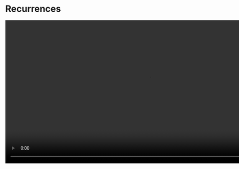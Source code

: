 # Recurrences

<video src="https://youtu.be/B0NtAFf4bvU" width="900"/>

## Factorial of n (n!)

<procedure>


For each positive integer `n`, the quantity `n` factorial denoted (`n!`), is defined to be the product of all the integers from `1` to `n`.

```tex
n! = n * (n-1) * (n-2) * ... * 1
```

Zero factorial is defined to be `1`.

```tex
0! = 1
```

<note>

```c++
int factorial(int n) {
    if (n == 0) {
        return 1;
    }
    return n * factorial(n - 1);
}
```

</note>

<br/>

<table>
<tr>
<td>

```tex
\frac{8!}{7!}
```

</td>
<td>

```tex
\frac{5!}{2!*3!}
```

</td>
<td>

```tex
\frac{n!}{(n-3)!}
```

</td>
</tr>
<tr>
<td>

<deflist collapsible="true" default-state="collapsed">

<def title="Solution">

```tex
\begin{align}
\frac{8!}{7!} & = \frac{8 * 7!}{7!} \\
& = 8 \\
\end{align}
```

</def>
</deflist>

</td>
<td>

<deflist collapsible="true" default-state="collapsed">

<def title="Solution">

```tex 
\begin{align}
\frac{5!}{2!*3!} & = \frac{5*4*3!}{2!*3!} \\
& = 10 \\
\end{align}
```

</def>
</deflist>

</td>
<td>

<deflist collapsible="true" default-state="collapsed">

<def title="Solution">

```tex
\begin{align}
\frac{n!}{(n-3)!} & = \frac{n*(n-1)*(n-2)*(n-3)!}{(n-3)!} \\
& = n*(n-1)*(n-2) \\
& = n^3 - 3n^2 + 2n \\
\end{align}
```

</def>
</deflist>

</td>
</tr>
</table>

</procedure>

### Use Cases

<procedure>

<table>
<tr>
<td>

<tip title="Permutations">

- gives the number of ways to select `r` elements from `n` elements when order _matters_

```tex
^nP_r = \frac{n!}{(n – r)!}
```

Example

Three different fruits are to be distributed among a group of 10 people. Find the total number of ways this can be possible.

```tex 
n = 10, r = 3 \dots
```

<deflist collapsible="true" default-state="collapsed">
<def title="Solution">

```tex
\begin {align}
^{10}P_3 &= \frac{10!}{(10 – 3)!} \\
&= \frac{10!}{7!} \\ 
&= \frac{10 × 9 × 8 × 7!}{7!} \\
&= 10 × 9 × 8 \\
&= 720
\end {align}
```
</def>
</deflist>

</tip>


</td>
<td>

<tip title="Combination">

- gives the number of ways to select `r` elements from `n` elements when order _does not matter_

```tex
^nC_r = \frac{n!}{r! (n – r)!}
```

Example

Find the number of ways 3 students can be selected from a class of 50 students.

```tex 
n = 50,\ r = 3 \dots
```

<br/><br/>

<deflist collapsible="true" default-state="collapsed">
<def title="Solution">

```tex
\begin {align}
^{50}C_3 &= \frac{50!}{3!(50 - 3)!} \\
&= \frac{50 × 49 × 48 × 47!}{3! × 47!} \\
&= \frac{50 ×49 × 48}{6} \\
&= 19,600
\end {align}
```
</def>
</deflist>

</tip>

</td>
</tr>
</table>
</procedure>

## Recurrence Relations

<procedure>

By itself, a recurrence does not describe the running time of an algorithm
- need a *closed-form* solution (non-recursive description)
- exact *closed-form* solution may not exist, or may be too difficult to find

For most recurrences, an asymptotic solution of the form $\Theta()$ is acceptable
- ...in the context of analysis of algorithms

</procedure>


### Methods of Solving Recurrences

<procedure>



<note>

**Unrolling**

> In the unrolling method, we repeatedly substitute the recurrence relation into itself until we reach a base case. Let's unroll the recurrence relation for a specific value of n:

```tex
\begin{align}
T(n) &= 2T\left(\frac{n}{2}\right) + n \\
&= 2 \left(2T\left(\frac{n}{2^2}\right) + \frac{n}{2}\right) + n \\
&= 2^2T\left(\frac{n}{2^2}\right) + 2 \cdot \frac{n}{2} + n \\
&= 2^2T\left(\frac{n}{2^2}\right) + n + n \\
&= 2^2T\left(\frac{n}{2^2}\right) + 2n \\
&= 2^2 \left(2T\left(\frac{n}{2^3}\right) + \frac{n}{2^2}\right) + 2n \\
&= 2^3T\left(\frac{n}{2^3}\right) + 2^2 \cdot \frac{n}{2^2} + 2n \\
&= 2^3T\left(\frac{n}{2^3}\right) + n + 2n \\
&= 2^3T\left(\frac{n}{2^3}\right) + 3n \\
&\vdots \\
&= 2^kT\left(\frac{n}{2^k}\right) + kn
\end{align}
```

```tex
\begin{align}
\text{We continue this process until we reach the base case,} \\
\text{which occurs when } \frac{n}{2^k} = 1. \\
\text{ Solving for k, we find that } k = log_2\ n. \\
\text{ Therefore, the final unrolled expression becomes:} \\
\end{align}
```

```tex
\begin{align}
T(n) = 2^{log_2 (n)} \ T(1) + n \ log_2 \ n \\
\end{align}
```

```tex
\begin{align}
\text{Since } T(1) \text{ is a constant,}
\text{we can simplify the expression further:} \\
\end{align}
```

```tex
\begin{align}
T(n) &= nT(1) + n\ log_2 \ n \\
&= O(n\ log_2\ n) 
\end{align}
```

```tex
\begin{align}
\text{Thus, the solution obtained through unrolling suggests that the} \\
\text{time complexity of the original recurrence relation is} \\
O(n\ log_2 (n))
\end{align}
```

</note>

<br/>

<note>

**Guessing**

> In the guessing method, we make an educated guess or hypothesis about the form of the solution based on the recurrence relation. We then use mathematical induction or substitution to prove our guess.

```tex
\begin{align}
\text{Let's guess that the solution to the recurrence relation } \\
T(n) = 2T(\frac{n}{2}) + n \text{ is } T(n) = O(n\ log\ n). \\
\end{align}
```

```tex
\begin{align}
\text{We assume that } T(k) ≤ ck\ log\ (k) \text{ for some constant } 
c, \text{ where } k < n. \\
\text{Now, we substitute this assumption into the recurrence relation:} \\
\end{align}
```

```tex
\begin{align*}
T(n) &= 2T \bigg(\frac{n}{2} \bigg) + n \\
&≤ 2  \Bigg(\ c \bigg( \frac{n}{2} \bigg)\ log\ \bigg(\frac{n}{2} \bigg) \Bigg) + n \\
&= cn\ log (n) - cn\ log (2) + n \\
&= cn\ log (n) - cn + n \\
&= cn\ log (n) + (n - cn) \\
\end{align*}
```

```tex
\begin{align*}
\text{To ensure that } T(n) ≤ cn\ log\ (n) \text{ holds, we need to find a value of } c \\
\text{ such that } (n - cn) ≤ 0. \text{ By choosing } c ≥ 1, \text{ we can guarantee that } \\
T(n) ≤ cn\ log\ (n). \\
\\
\text{Hence, the solution } T(n) = O(n\ log\ n) 
\text{ satisfies the recurrence relation.}
\end{align*}
```
</note>

<br/>

<note>

**Recursion Tree**

> In the recursion tree method, we draw a tree to represent the recursive calls made in the recurrence relation. Each level of the tree corresponds to a recursive call, and we analyze the work done at each level.

```tex 
\begin{align}
\text{For our example, the recursion tree for } T(n) = 2T(\frac{n}{2}) + n \\
\text{ would have a root node representing } T(n), \\
\text{two child nodes representing } T(\frac{n}{2}), \\
\text{ and so on. Each node represents a recursive call,} \\
\text{and the work done at each node is represented by the term n.} \\
\\
\text{The recursion tree will have } log_2\ (n) \\
\text{ levels since we divide the problem size by } 2 \text{ at each level.} \\
\text{At each level, the work done is } n, \text{ and there are } 2^i \\
\text{ nodes at level } i. \\
\text{Therefore, the total work at each level is } 2^i * n. \\
\\
\text{Summing up the work done at each level, we have:} \\
\\
Total work = n + 2n + 4n + ... + (n * 2^{log_2\ (n)} - 1) \\
\\
\text{This is a geometric series with a common ratio of } 2 \\
\text{ and the first term being } n. \\
\text{The sum of this series is given by:} \\
\\
Total work = n * \frac{2^{log_2\ (n)} - 1}{2 - 1} \\
= \frac{n * (n - 1)}{1} \\
= n^2 - n \\
\end{align}
```

```tex
\begin{align}
\text{Therefore, the time complexity of the recurrence relation is } O(n^2).
\end{align}
```

```tex
\begin{align}
\text{Note that in this example, the unrolling and guessing methods} \\
\text{led to a time complexity of } O(n\ log\ (n)), \\
\text{while the recursion tree method resulted in } O(n^2). \\
\text{ The discrepancy arises because the recursion tree method} \\
\text{accounts for the exact work done at each level,} \\
\text{while the other methods provide upper bounds or estimations.}
\end{align}
```

</note>

<br/>

<note>

**Master Theorem**

> The master theorem is a mathematical formula used to analyze the time complexity of divide-and-conquer algorithms. It provides a solution for recurrence relations of the form:

```tex
\begin{align}
T(n) = aT \bigg(\frac{n}{b} \bigg) + f(n)
\end{align}
```

```tex
\begin{align}
\text{Where:} \\
T(n) \text{ represents the time complexity of the algorithm, } \\
a \text{ is the number of recursive subproblems,} \\
\frac{n}{b} \text{ is the size of each subproblem,} \\
f(n) \text{ is the time complexity of the remaining work done} \\
\text{outside the recursive calls.}
\end{align}
```

```tex
\begin{align}
\text{The master theorem provides three cases based} \\
\text{on the relationship between } f(n) \\
\text{ and the subproblem part } aT(\frac{n}{b}).
\end{align}
```

</note>

<tip title="Case 1">

<deflist>
<def title="Premise">

```tex 
\begin{align*}
\text{If } f(n) = O(n^c) \text{ for some constant } c < log_b(a), \\
\text{ then the time complexity is dominated by} \\
\text{ the subproblem part, and the overall time complexity is given by} \\
\\
T(n) = \Theta(n^{log_b(a)})
\end{align*}
```
</def>
<def title="Example">

```tex
\begin{align}
T(n) = 4T \bigg(\frac{n}{2} \bigg) + n
\end{align}
```
</def>
<def title="Step 1 : Identify the values of a, b, and f(n)">

```tex
\begin{align}
\text{In this case,} \\
a = 4 \\
b = 2 \\
f(n) = n \\
\end{align}
```
</def>
<def title="Step 2 : Compare f(n) with n^{log_b(a)">

```tex
\begin{align}
\text{Here, } f(n) = n \text{ and } n^{log_b(a)} = n^{log_2(4)} = n^2 \\
\text{Since } f(n) = n = n^1 < n^2 = n^{log_b(a)}, \\
\text{ we fall into Case 1 of the master theorem.}
\end{align}
```
</def>
<def title="Step 3 : Determine the overall time complexity">

```tex  
\begin{align}
\text{Using Case 1, the overall time complexity is } \\
T(n) = \Theta(n^{log_b(a)}). \\
\text{In this case, } T(n) = \Theta(n^{log_2\ (4)}) = \Theta(n^2). \\
\text{So, the overall time complexity of the algorithm in this example is } \\
\Theta(n^2), \text{which means the algorithm's running time grows} \\
\text{quadratically with the input size } n.
\end{align}
```
</def>
</deflist>

</tip>

<tip title="Case 2">

<deflist>
<def title="Premise">

```tex
\begin{align}
\text{If } f(n) = \Theta(n^c) \text{ for some constant} \\
c = log_b(a), \text{ then the overall time complexity is given by} \\
\\
T(n) = \Theta(n^c \ log^{k(n)})
\end{align}
```
</def>
<def title="Example">

```tex
\begin{align}
T(n) = 9T \bigg(\frac{n}{3} \bigg) + n^2
\end{align}
```
</def>
<def title="Step 1 : Identify the values of a, b, and f(n)">

```tex
\begin{align}
\text{In this case:} \\
a = 9 \\
b = 3 \\
f(n) = n^2 \\
\end{align}
```
</def>
<def title="Step 2 : Compare f(n) with n^log_b(a)">

```tex
\begin{align}
\text{Here, } f(n) = n^2 \text{ and } n^{log_b(a)} = n^{log_3(9)} = n^2 \\
\text{Since } f(n) = n^2 = n^{log_b(a)}, \\
\text{ we fall into Case 2 of the master theorem.}
\end{align}
```
</def>
<def title="Step 3 : Determine the overall time complexity">

```tex
\begin{align}
\text{Using Case 2, the overall time complexity is } \\
T(n) = Θ(n^2 \ log n)
\end{align}
```
</def>
</deflist>

</tip>
<tip title="Case 3">

<deflist>
<def title="Premise">

```tex 
\begin{align}
\text{If } f(n) = \Omega(n^c) \text{ for some constant}
c > log_b(a), \text{ and if } f(n) \\
\text{ satisfies the regularity condition} 
(af(\frac{n}{b}) ≤ kf(n) \\
\text{ for some constant } k < 1 
\text{ and sufficiently large } n, \\
\text{then the non-recursive part dominates the time complexity,} \\
\text{and the overall time complexity is given by} \\
\\
T(n) = \Theta(f(n))
\end{align}
```

</def>
<def title="Example">

```tex
\begin{align}
T(n) = 2T \bigg(\frac{n}{2} \bigg) + n^3
\end{align}
```
</def>
<def title="Step 1 : Identify the values of a, b, and f(n)">

```tex
\begin{align}
\text{Step 1 : Identify the values of } a, b, and f(n) \\
\text{In this case, } \\
a = 2 \\
b = 2 \\
f(n) = n^3 \\
\end{align}
```
</def>
<def title="Step 2 : Compare f(n) with n^log_b(a)">

```tex
\begin{align}
\text{Here, } f(n) = n^3 \text{ and } n^{log_b(a)} = n^{log_2(2)} = n^1 = n \\
\text{Since } f(n) = n^3 > n = n^{log_b(a)}, \text{ we fall into Case 3 of the master theorem.}
\end{align}
```
</def>
<def title="Step 3: Check if f(n) satisfies the regularity condition">

```tex
\begin{align}
\text{Step 3: Check if f(n) satisfies the regularity condition} \\
\text{In this case, we can see that } af(\frac{n}{b}) = 2(\frac{n}{2})^3 = (\frac{1}{2})n^3 \le kn^3 \\
\text{for } k = \frac{1}{2} \text{ and sufficiently large } n. \\
\text{The regularity condition is satisfied.}
\end{align}
```
</def>
<def title="Step 4 : Determine the overall time complexity">

```tex
\begin{align}
\text{Step 4 : Determine the overall time complexity.} \\
\text{Using Case 3, the overall time complexity is } \\
T(n) = Θ(n^3)
\end{align}
```

</def>
</deflist>

</tip>

<note>

_It’s important to note that the Master Theorem is applicable in specific cases, and not all recurrence relations can be solved using this theorem. However, for recurrence relations that follow the prescribed form, it provides a convenient way to determine the time complexity._
</note>

</procedure>

### Examples

<procedure>
<tabs>
<tab title="Dividing Function">

<note>

```c++
void Test(int n) {       // = T(n)
  if (n > 0) {
    printf("/d", n);     // = 1
    Test(n/2);           // = T(n/2) 
  }
}
```

<br/>

```tex
T(n) =
\begin{cases}
1,  & \text{$n = 1$}  \\[2ex]
T(\frac{n}{2}) + 1, & \text{$n \gt 1$}
\end{cases}
```
</note>

<deflist collapsible="true" default-state="collapsed">
<def title="Unrolling" default-state="expanded">

```tex
\text{Let's unroll the recurrence relation step by step:}  \\ \\
```

```tex
\begin{align*}
T(n) &= 2T\left(\frac{n}{2}\right) + c \\
&= 2 \left(2T\left(\frac{n}{2^2}\right) + c\right) + c \\
&= 2^2T\left(\frac{n}{2^2}\right) + 2c + c \\
&= 2^2T\left(\frac{n}{2^2}\right) + 3c \\
&= 2^2 \left(2T\left(\frac{n}{2^3}\right) + c\right) + 3c \\
&= 2^3T\left(\frac{n}{2^3}\right) + 2^2c + 3c \\
&= 2^3T\left(\frac{n}{2^3}\right) + 7c \\
&\vdots \\
&= 2^kT\left(\frac{n}{2^k}\right) + kc
\end{align*}

```

```tex
\begin{align}
\text{Continuing this process, we can unroll the recurrence relation up to k steps: } \\
T(n) = T \bigg(\frac{n}{2^k} \bigg) + kc \\
\end{align}
```

```tex
\begin{align}
\text{We keep unrolling until we reach the base case, which occurs when } \\
\frac{n}{2^k} = 1 \\
\end{align}
```

```tex
\begin{align}
\text{Solving for } k, \text{ we find that } \\
k = log_2\ (n) \\
\end{align}
```

```tex
\begin{align}
\text{Now, let's substitute this value of } k \text{ into the unrolled relation:} \\
T(n) = T(\frac{n}{2^{log_2\ (n)}}) + log_2\ (n)c \\
\end{align}
```

```tex
\begin{align}
\text{Since } \frac{n}{2^{log_2\ (n)}} = 1, \text{ we simplify further:} \\
T(n) = T(1) + log_2\ (n)c \\
\end{align}
```

```tex
\begin{align}
\text{Since } T(1) \text{ is a constant time complexity for the base case } \\
\text{of a binary search, we can replace it with a constant, say } d: \\
T(n) = d + log_2\ (n)c \\
\end{align}
```

```tex
\begin{align}
\text{Finally, we can simplify this expression as:} \\
T(n) = O(log\ n) \\
\end{align}
```

```tex
\begin{align}
\text{Therefore, after unrolling the recurrence relation for binary} \\
\text{search, we obtain the time complexity of } \\
O(log\ n) \\
\end{align}
```

```tex
\begin{align}
\text{This analysis shows that the time complexity of a binary search} \\
\text{algorithm is logarithmic with respect to the size of the array} \\
\text{being searched, which aligns with the intuitive understanding} \\
\text{of the algorithm's efficiency.}  \\
\end{align}
```

</def>
<def title="Guessing">

```tex
\begin{align}
\text{Let's make a guess or hypothesis about the form of the solution} \\
\text{based on the recurrence relation } \\
\\
T(n) = T\bigg(\frac{n}{2}\bigg) + 1. \\
\end{align}
```

```tex
\begin{align}
\text{Let's assume that } T(n) = O(log\ (n)). \\
\\
\text{We assume that } T(k) ≤ c\ log\ (k) \text{ for some constant } c, \text{where } k < n. \\
\text{Now, let's substitute this assumption into the recurrence relation:} \\
\end{align}
```

```tex
\begin{align}
T(n) &= T \bigg(\frac{n}{2} \bigg) + 1 \\
&≤ c\ log\ \frac{n}{2} + 1 \\
&= c\bigg(log\ (n) - 1\bigg) + 1 \\
&= c\ log\ (n) + 1 + c \\
&= c\ log\ (n) + (1 - c) \\
\end{align}
```
```tex
\begin{align}
\text{To ensure that } T(n) ≤ c\ log\ (n) \text{ holds, we need to find a value of } c \text{ such} \\
\text{that } (1 - c) ≤ 0. \text{ By choosing } c ≥ 1, \text{ we can guarantee that } T(n) ≤ c\ log\ (n). \\
\\
\text{Hence, the solution } T(n) = O(log\ n) \text{ satisfies the recurrence relation.}
\end{align}
```

</def>
<def title="Recursion Tree">

```tex 
\begin{align}
\text{At each level of the recursion tree, we divide the problem size by 2,} \\
\text{following the recurrence relation } \\
T(n) = T\bigg(\frac{n}{2}\bigg) + 1 \\
\\
\text{The work done at each level is constant, represented by the "+ 1" term.} \\
\\
\text{Let's start with the initial value } T(n) \text{ and recursively split} \\
\text{it into smaller sub-problems} \\
\end{align}
```

```tex
\begin{align}
\text{And so on...} \\
\\
\text{The recursion tree will have } log_2\ (n) \text{ levels since we divide the problem} \\
\text{size by } 2 \text{ at each level. At each level, the work done is a constant "+ 1".} \\
\text{The total work done can be calculated by summing up the work at each level:} \\
\\
Total work = 1 + 1 + 1 + ... + 1\ (log_2\ (n)\ times) \\
= log_2\ (n) \\
\\
\text{Therefore, the time complexity of the recurrence relation } T(n) = T\bigg(\frac{n}{2}\bigg) + 1 \\
\text{analyzed using the recursion tree method is } O(log\ n). \\
\\
\text{The recursion tree method provides a direct visualization of the recursive calls} \\
\text{and the corresponding work done at each level, allowing us to analyze the time} \\
\text{complexity of the recurrence relation.}
\end{align}
```

</def>
<def title="Master Theorem">

```tex 
\begin{align}
\text{The Master Theorem provides a framework for solving recurrence relations} \\
\text{of the form } \\
T(n) = aT\bigg(\frac{n}{b}\bigg) + f(n), \text{ where } a ≥ 1, b > 1, \text{ and } f(n) \text{ is a function.} \\
\\
\text{In our case, } T(n) = T\bigg(\frac{n}{2}\bigg) + 1, \text{ where } a = 1, b = 2, \text{ and } f(n) = 1. \\
\\
\text{Comparing } f(n) = 1 \text{ with } n^{log_b\ (a)}: \\
\\
f(n) = 1, \text{ which is equal to } n^{log_2\ (1)} = n^0 = 1. \\
\\
\text{According to the Master Theorem:} \\
\\
\text{If } f(n) = \Theta(n^{log_b\ (a)} * log^{k(n)}) \\
\text{ where } k ≥ 0, \text{ then } \\
T(n) = \Theta(n^{log_b\ (a)} * log^{k+1}\ (n)). \\
\text{In our case, } f(n) = \Theta(1) \\
\text{ which falls under the second case.} \\
\text{Therefore, the time complexity of the recurrence relation } \\
T(n) = T\bigg(\frac{n}{2}\bigg) + 1 \\
\text{ is } \Theta(n^{log_2\ (1)} * log^{0+1}\ (n)) = \Theta(log\ (n)). \\
\\
\text{Thus, according to the Master Theorem,} \\
\text{the time complexity of the recurrence relation } \\
T(n) = T\bigg(\frac{n}{2}\bigg) + 1 \text{ is } \Theta(log\ (n)), \\
\text{ which aligns with the results obtained from unrolling,} \\
\text{guessing, and the recursion tree.} \\
\\
\text{All four methods provide consistent solutions,} \\
\text{indicating that the time complexity} \\
\text{of the recurrence relation } \\
T(n) = T\bigg(\frac{n}{2}\bigg) + 1 \text{ is } O(log\ n). \\
\end{align}
```

</def>
</deflist>
</tab>
<tab title="Linear">

<note>

```c++
void Test(int n) {       // = T(n)
  if (n > 0) {
    printf("/d", n);     // = 1
    Test(n - 1);         // = T(n - 1) 
  }
}
```

<br/>

```tex
T(n) =
\begin{cases}
1,  & \text{$n\ = 0$}  \\[2ex]
T(n - 1) + 1, & \text{$n\ \gt 0$}
\end{cases}
```
</note>

<deflist collapsible="true" default-state="collapsed">
<def title="Unrolling">

```tex
\begin{align}
\text{Let's unroll the recurrence relation step by step:}  \\ \\
\end{align}
```

```tex
\begin{align}
Step\ 1 : \ & T(n)  = T(n - 1) + 1 \\
Step\ 2 : \ & T(n)  = [T(n - 2) + 1] + 1 \\
& = T(n - 2) + 2 \\
Step\ 3 : \ & T(n)  = [T(n - 3) + 1] + 2 \\
&  = T(n - 3) + 3 \\
\end{align}
```

```tex
\begin{align}
\text{Continuing this process, we can unroll the recurrence relation up to k steps:} \\
T(n) = T(n - k) + k \\
\end{align}
```

```tex
\begin{align}
\text{We keep unrolling until we reach the base case, which occurs when } \\
n - k = 0 \\
\end{align}
```

```tex
\begin{align}
\text{Solving for } k, \text{ we find that } \\
k = n \\
\end{align}
```

```tex
\begin{align}
\text{Now, let's substitute this value of } k \text{ into the unrolled relation:} \\
T(n) = T(0) + n \\
\end{align}
```

```tex
\begin{align}
\text{Since } T(0) \text{ represents the time complexity for the base case, which is a constant,} \\
\text{we can replace it with a constant, say } c: \\
T(n) = c + n \\
\end{align}
```

```tex
\begin{align}
\text{Finally, we can simplify this expression as:} \\
T(n) = O(n) \\
\end{align}
```

```tex
\begin{align}
\text{Therefore, the solution obtained through unrolling suggests that the} \\
\text{time complexity of the recurrence relation } \\
T(n) = T(n - 1) + 1 \text{ is } O(n). \\
\end{align}
```

</def>
<def title="Guessing" default-state="expanded">

```tex
\begin{align}
\text{Let's make a guess or hypothesis about the form of the solution based} \\
\text{on the recurrence relation } T(n) = T(n - 1) + 1. \\
\\
\text{Let's assume that } T(n) = O(n). \\
\\
\text{We assume that } T(k) ≤ ck \text{ for some constant } c, \\
\text{ where } k < n. \text{ Now, let's substitute this assumption into the recurrence relation:} \\
\end{align}
```

```tex
\begin{align}
T(n) & = T(n - 1) + 1 \\
& ≤ c(n - 1) + 1 \\
& = cn - c + 1 \\
\end{align}
```

```tex
\begin{align}
\text{To ensure that } T(n) ≤ cn \text{ holds, we need to find a value of } c \\
\text{ such that } (-c + 1) ≤ 0. \text{ By choosing } c ≥ 1, \\
\text{ we can guarantee that } T(n) ≤ cn. \\
\\
\text{Hence, the solution } T(n) = O(n) \text{ satisfies the recurrence relation.}
\end{align}
```

</def>
<def title="Recursion Tree">

```tex 
\begin{align}
\text{Let's draw a recursion tree to represent the recursive calls made} \\
\text{in the recurrence relation } T(n) = T(n - 1) + 1. \\
\text{ Each level of the tree corresponds to a recursive call,} \\
\text{and we analyze the work done at each level.} \\
\\
\text{The recursion tree will have n levels since we subtract } 1 \text{ from } n \\
\text{ at each level. At each level, the work done is } 1, \\
\text{ and there is only one node at each level.} \\
\text{Therefore, the total work at each level is } 1. \\
\\
\text{Summing up the work done at each level, we have:} \\
\\
Total work = 1 + 1 + 1 + ... + 1\ (n\ times) \\
= n \\
\\
\text{Therefore, the time complexity of the recurrence relation is } O(n). \\
\end{align}
```

</def>
<def title="Master Theorem">

```tex 
\begin{align}
\text{The Master Theorem is not applicable to the recurrence relation } \\
T(n) = T(n - 1) + 1 \text{ because it is not in the required form of } \\
T(n) = aT(\frac{n}{b}) + f(n). \\
\\
\text{Therefore, the Master Theorem cannot be directly used to solve this recurrence relation.} \\
\\
\text{To summarize, the analysis using unrolling, guessing, recursion tree,} \\
\text{and the Master Theorem (where applicable) all yield a time complexity of } O(n) \\
\text{for the recurrence relation } T(n) = T(n - 1) + 1. \\
\end{align}
```

</def>
</deflist>
</tab>
<tab title="Divide and Conquer">

<note>

```c++
void Test(int n) {              // = T(n)
  if (n > 1) {
    for(i = 0; i < n; i++>) {   // = n
      // some statement
    }
    Test(n/2);                  // = T(n/2)
    Test(n/2);                  // = T(n/2)
  }
}
```

<br/>

```tex
T(n) = 
\begin{cases}
1,  & \text{$n\ = 1$}  \\[2ex]
2T(\frac{n}{2}) + n, & \text{$n\ \gt 1$}
\end{cases}
```
</note>

<deflist collapsible="true" default-state="collapsed">
<def title="Unrolling">




```tex
\begin{align}
\text{Let's unroll the recurrence relation step by step:} \\ \\
\end{align}
```

```tex
\begin{align}
Step\ 1 : \ & T(n)  = 2T \bigg(\frac{n}{2} \bigg) + n \\
Step\ 2 : \ & T(n)  = 2\bigg[2T \bigg(\frac{n}{4} \bigg) + \frac{n}{2}\bigg] + n \\
& = 4T \bigg(\frac{n}{4} \bigg) + 2n \\
Step\ 3 : \  T(n) & = \bigg[T \bigg(\frac{n}{8} \bigg) + \frac{n}{4} + \frac{n}{2}\bigg] + 4n \\
&  = 8T \bigg(\frac{n}{8} \bigg) + 4n \\
\\
Step\ k : \ & T(n) = 2^{k}\ T \bigg( \frac{n}{2^k} \bigg) + kn \\ \\
\\
T(n) &= 2^{log_2\ n}\ T \bigg(\frac{n}{2^{log_2\ n}} \bigg) + n\ log_2\ n \\
&= nT(1) + n\ log_2\ n \\
&= n + n\ log_2\ n \\
\\
T(n) &= c + n + n\ log_2\ n \\
\\
T(n) &= O(n\ log\ n) \\
\end{align}
```

```tex
\begin{align}
\text{Therefore, the solution obtained through unrolling suggests that the} \\
\text{time complexity of the recurrence relation } T(n) = 2T\bigg(\frac{n}{2}\bigg) + n \text{ is } O(n\ log\ n). \\
\end{align}
```

</def>
<def title="Guessing">

```tex 
\begin{align}
\text{Let's make a guess or hypothesis about the form of the solution based} \\
\text{on the recurrence relation } T(n) = 2T\bigg(\frac{n}{2}\bigg) + n. \\
\\
\text{Let's assume that } T(n) = O(n\ log\ n). \\
\\
\text{We assume that } T(k) ≤ ck\ log\ (k) \text{ for some constant } c, \\
\text{where } k < n. \text{ Now, let's substitute this assumption into the recurrence relation:} \\
\end{align}
```

```tex
\begin{align}
T(n) &= 2T \bigg(\frac{n}{2} \bigg) + n \\
&≤ 2c \bigg(\frac{n}{2} \bigg)\ log\ \bigg(\frac{n}{2} \bigg) + n \\
&= cn\ log\ \bigg(\frac{n}{2} \bigg) + n \\
&= cn\ log\ (n) - cn\ log\ (2) + n \\
&= cn\ log\ (n) - cn + n \\
\end{align}
```

```tex
\begin{align}
\text{To ensure that } T(n) ≤ cn\ log\ (n) \text{ holds, we need to find a value of } c \\
\text{ such that } (-cn + n) ≤ 0. \text{ By choosing } c ≥ 1, \text{ we can guarantee that } T(n) ≤ cn\ log\ (n). \\
\\
\text{Hence, the solution } T(n) = O(n\ log\ n) \text{ satisfies the recurrence relation.}
\end{align}
```

</def>
<def title="Recursion Tree">

```tex 
\begin{align}
\text{Let's draw a recursion tree to represent the recursive calls made} \\
\text{in the recurrence relation } T(n) = 2T\bigg(\frac{n}{2}\bigg) + n. \\
\text{Each level of the tree corresponds to a recursive call,} \\
\text{and we analyze the work done at each level.} \\
\end{align}
```

```tex
\begin{align}
\text{The recursion tree will have } log_2\ (n) \text{ levels since we divide} \\
\text{the problem size by } 2 \text{ at each level.} \\
\text{At each level, the work done is } n, \text{ and there are } \\
2^i \text{ nodes at level } i. \\
\text{Therefore, the total work at each level is } n * 2^i. \\
\\
\text{Summing up the work done at each level, we have:} \\
\end{align}
```

```tex
\begin{align}
Total work = n + 2n + 4n + ... + (2^{log_2\ (n) - 1}\ n) \ \ \\
\end{align}
```

```tex
\begin{align}
\text{This is a geometric series with a common ratio of 2 and the} \\
\text{first term being } n. \text{ The sum of this series is given by:} \\
\end{align}
```

```tex
\begin{align}
Total work = n * \frac{2^{log_2\ (n)}\ - 1}{2 - 1} \\
= n * {2^{log₂(n)}\ - 1} \\
= n * (n - 1) \\
= n^2 - n \\
\end{align}
```

```tex
\begin{align}
\text{Therefore, the time complexity of the recurrence relation is } O(n^2). \\
\end{align}
```

</def>
<def title="Master Theorem" default-state="expanded">

```tex 
\begin{align}
\text{The Master Theorem is applicable to the recurrence relation } \\
\end{align}
```

```tex
\begin{align}
T(n) = 2T\bigg(\frac{n}{2}\bigg) + n. \text{ We can express it in the form } \\
T(n) = aT\bigg(\frac{n}{b}\bigg) + f(n) \text{ with } a = 2, b = 2, \text{ and } f(n) = n. \\
\end{align}
```

```tex 
\begin{align}
\text{Comparing } f(n) = n \text{ with } n^{log_b\ (a)}: f(n) = n, \\ 
\text{ which is smaller than } n^{log_2\ (2)} = n. \\
\\
\text{According to the Master Theorem:} \\
\\
\text{If } f(n) = O(n^c) \text{ for some constant } c < log_b\ (a), \\
\text{ then } T(n) = Θ(n^{log_b\ (a)}). \\
\text{In our case, } f(n) = O(n^1) = O(n), \text{ which falls under the first case.} \\
\text{Therefore, the time complexity of the recurrence relation } \\
\end{align}
```

```tex
\begin{align}
T(n) = 2T\bigg(\frac{n}{2}\bigg) + n \text{ is } Θ(n^{log_2\ (2)}) = Θ(n). \\
\end{align}
```

```tex 
\begin{align}
\text{Thus, according to the Master Theorem, the time complexity of the} \\
\text{recurrence relation } T(n) = 2T\bigg(\frac{n}{2}\bigg) + n \text{ is } \\
Θ(n), \text{ which aligns with the results obtained from unrolling,} \\
\text{guessing, and the recursion tree.} \\
\\
\text{All four methods provide consistent solutions,} \\
\text{indicating that the time complexity} \\
\text{of the recurrence relation } \\
T(n) = 2T\bigg(\frac{n}{2}\bigg) + n \text{ is } O(n\ log\ n). \\
\end{align}
```

</def>
</deflist>
</tab>
<tab title="Tower of Hanoi">

<note>

```c++
void Test(int n) {    // = T(n)
  printf("/d", n);    // = 1
  Test(n - 1);        // = T(n - 1)
  Test(n - 1);        // = T(n - 1)
}
```

<br/>

```tex
T(n) =
\begin{cases}
1,  & \text{$n\ = 0$}  \\[2ex]
2T(n - 1) + 1, & \text{$n\ \gt 0$}
\end{cases}
```
</note>

<deflist collapsible="true" default-state="collapsed">
<def title="Unrolling">

```tex
\begin{align}
\text{Let's unroll the recurrence relation step by step:}  \\ \\
\end{align}
```

```tex
\begin{align}
Step\ 1 : \ & T(n)  = 2T(n - 1) + 1 \\
Step\ 2 : \ & T(n)  = 2[2T(n - 2) + 1] + 1 \\
& = 4T(n - 2) + 3 \\
Step\ 3 : \ & T(n)  = 2[2[2T(n - 3) + 1] + 1] + 1 \\
&  = 8T(n - 3) + 7 \\
\end{align}
```

```tex
\begin{align}
Step\ k: &  T(n) = 2^{k}\ T(n - k) + (2^k - 1)
\end{align}
```

```tex
\begin{align}
\text{We keep unrolling until we reach the base case, which occurs when } \\
n - k = 1. \text{ Solving for } k, \text{ we find that } k = n - 1. \\
\end{align}
```

```tex
\begin{align}
T(n) &= 2^{n - 1}\ T(1) + (2^{n - 1} - 1) \\
&= 2^{n - 1} + (2^{n - 1} - 1) \\
&= 2^n - 1 \\
\end{align}
```

```tex
\begin{align}
\text{Therefore, the solution obtained through unrolling suggests that the} \\
\text{time complexity of the recurrence relation } T(n) = 2T(n - 1) + 1 \text{ is } O(2^n). \\
\end{align}
```

</def>
<def title="Guessing">

```tex
\begin{align}
\text{Let's make a guess or hypothesis about the form of the solution based} \\
\text{on the recurrence relation } T(n) = 2T(n - 1) + 1. \\
\\
\text{Let's assume that } T(n) = O(2^n). \\
\\
\text{We assume that } T(k) ≤ c * 2^k \text{ for some constant } c, \\
\text{where } k < n. \text{ Now, let's substitute this assumption into the recurrence relation:} \\
\end{align}
```

```tex
\begin{align}
T(n) &= 2T(n - 1) + 1 \\
&≤ 2(c * 2^{n - 1}) + 1 \\
&= c * 2^n + 1 \\
\end{align}
```

```tex
\begin{align}
\text{To ensure that } T(n) ≤ c * 2^n \text{ holds, we need to find a value of } c \\
\text{ such that } (c + 1) ≤ c. \text{ This is not possible, so our assumption is incorrect.} \\
\\
\text{Hence, we cannot prove the solution } T(n) = O(2^n) \text{ using the guessing method.}
\end{align}
```

</def>
<def title="Recursion Tree" default-state="expanded">

```tex 
\begin{align}
\text{Let's draw a recursion tree to represent the recursive calls made} \\
\text{in the recurrence relation } T(n) = 2T(n - 1) + 1. \\
\text{Each level of the tree corresponds to a recursive call,} \\
\text{and we analyze the work done at each level.} \\
\end{align}
```

```tex
\begin{align}
\text{The recursion tree will have n levels since we subtract } 1 \text{ from } n \\
\text{ at each level. At each level, the work done is } 1, \text{ and there are } \\
2^i \text{ nodes at level } i. \\
\text{Therefore, the total work at each level is } 1 * 2^i. \\
\\
\text{Summing up the work done at each level, we have:} \\
\end{align}
```

```tex
\begin{align}
Total work = 1 + 2 + 4 + ... + 2^{n - 1} \\
= 2^n - 1 \\
\end{align}
```

```tex
\begin{align}
\text{Therefore, the time complexity of the recurrence relation is } O(2^n). \\
\end{align}
```

</def>
<def title="Master Theorem">

```tex 
\begin{align}
\text{The Master Theorem is not directly applicable to the recurrence relation } \\
T(n) = 2T(n - 1) + 1 \text{ because it is not in the required form of } \\
T(n) = aT(\frac{n}{b}) + f(n). \\
\\
\text{Therefore, the Master Theorem cannot be used to directly} \\
\text{solve this recurrence relation.} \\
\\
\text{To summarize, the analysis using unrolling, guessing, recursion tree,} \\
\text{and the Master Theorem (where applicable) all yield a time complexity of } O(2^n) \\
\text{for the recurrence relation } T(n) = 2T(n - 1) + 1. \\
\end{align}
```

</def>
</deflist>
</tab>
</tabs>
</procedure>